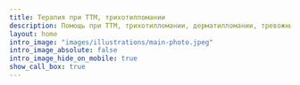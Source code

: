 ```yaml
---
title: Терапия при ТТМ, трихотилломании
description: Помощь при ТТМ, трихотилломании, дерматилломании, тревожных мыслей, расстройств, навязчивых состояний
layout: home
intro_image: "images/illustrations/main-photo.jpeg"
intro_image_absolute: false
intro_image_hide_on_mobile: true
show_call_box: true
---
```

